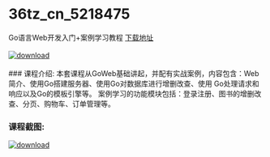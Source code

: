 # 36tz_cn_5218475
Go语言Web开发入门+案例学习教程
[下载地址](http://www.36tz.cn/article/5218475 "下载地址")
<br/></br>[![download](http://36tz.cn/muke_img/2021_02_1-54-300x190.png "下载地址")](http://www.36tz.cn/article/5218475 "下载地址")
<br/></br>### 课程介绍:
本套课程从GoWeb基础讲起，并配有实战案例，内容包含：Web简介、使用Go搭建服务器、使用Go对数据库进行增删改查、使用 Go处理请求和响应以及Go的模板引擎等。
案例学习的功能模块包括：登录注册、图书的增删改查、分页、购物车、订单管理等。

### 课程截图:
[![download](http://36tz.cn/muke_img/2021_02_2-58.png "下载地址")](http://www.36tz.cn/article/5218475 "下载地址")
